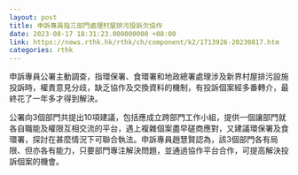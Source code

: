 ```yaml
---
layout: post
title: 申訴專員指三部門處理村屋排污投訴欠協作
date: 2023-08-17 18:31:23.000000000 +08:00
link: https://news.rthk.hk/rthk/ch/component/k2/1713926-20230817.htm
categories: rthk
---
```


申訴專員公署主動調查，指環保署、食環署和地政總署處理涉及新界村屋排污設施投訴時，權責意見分歧，缺乏協作及交換資料的機制，有投訴個案經多番轉介，最終花了一年多才得到解決。

公署向3個部門共提出10項建議，包括應成立跨部門工作小組，提供一個讓部門就各自職能及權限互相交流的平台，遇上複雜個案盡早磋商應對，又建議環保署及食環署，探討在甚麼情況下可聯合執法。申訴專員趙慧賢認為，該3個部門各有局限、但亦各有能力，只要部門專注解決問題，並通過協作平台合作，可提高解決投訴個案的機會。

